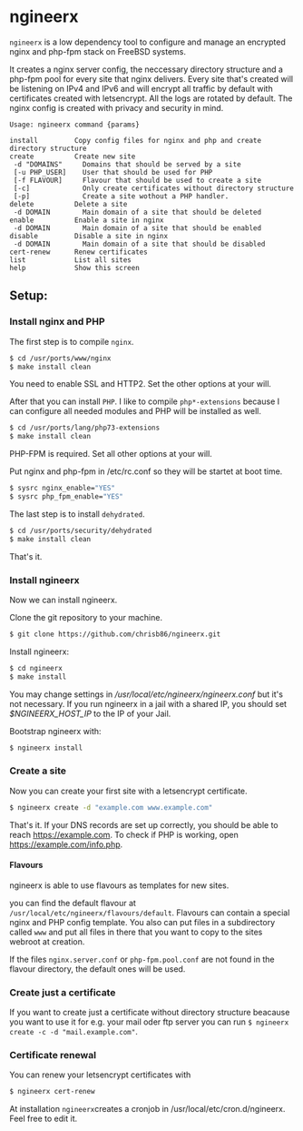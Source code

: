 # ngineerx

``ngineerx`` is a low dependency tool to configure and manage an encrypted nginx and php-fpm stack on FreeBSD systems.

It creates a nginx server config, the neccessary directory structure and a php-fpm pool for every site that nginx delivers. Every site that's created will be listening on IPv4 and IPv6 and will encrypt all traffic by default with certificates created with letsencrypt. All the logs are rotated by default. The nginx config is created with privacy and security in mind.

```text
Usage: ngineerx command {params}

install         Copy config files for nginx and php and create directory structure
create          Create new site
 -d "DOMAINS"     Domains that should be served by a site
 [-u PHP_USER]    User that should be used for PHP
 [-f FLAVOUR]     Flavour that should be used to create a site
 [-c]             Only create certificates without directory structure
 [-p]             Create a site wothout a PHP handler.
delete          Delete a site
 -d DOMAIN        Main domain of a site that should be deleted
enable          Enable a site in nginx
 -d DOMAIN        Main domain of a site that should be enabled
disable         Disable a site in nginx
 -d DOMAIN        Main domain of a site that should be disabled
cert-renew      Renew certificates
list            List all sites
help            Show this screen
```

## Setup:

### Install nginx and PHP

The first step is to compile ``nginx``.

```bash
$ cd /usr/ports/www/nginx
$ make install clean
```
You need to enable SSL and HTTP2. Set the other options at your will.

After that you can install ``PHP``. I like to compile ``php*-extensions`` because I can configure all needed modules and PHP will be installed as well.
```bash
$ cd /usr/ports/lang/php73-extensions
$ make install clean
```

PHP-FPM is required. Set all other options at your will.

Put nginx and php-fpm in /etc/rc.conf so they will be startet at boot time.
```bash
$ sysrc nginx_enable="YES"
$ sysrc php_fpm_enable="YES"
```

The last step is to install ``dehydrated``.

```bash
$ cd /usr/ports/security/dehydrated
$ make install clean
```

That's it.

### Install ngineerx

Now we can install ngineerx.

Clone the git repository to your machine.

```bash
$ git clone https://github.com/chrisb86/ngineerx.git
```

Install ngineerx:

```bash
$ cd ngineerx
$ make install
```

You may change settings in _/usr/local/etc/ngineerx/ngineerx.conf_ but it's not necessary. If you run ngineerx in a jail with a shared IP, you should set _$NGINEERX_HOST_IP_ to the IP of your Jail.

Bootstrap ngineerx with:

```bash
$ ngineerx install
```

### Create a site

Now you can create your first site with a letsencrypt certificate.

```bash
$ ngineerx create -d "example.com www.example.com"
```

That's it. If your DNS records are set up correctly, you should be able to reach https://example.com. To check if PHP is working, open https://example.com/info.php.

#### Flavours

ngineerx is able to use flavours as templates for new sites.

you can find the default flavour at ``/usr/local/etc/ngineerx/flavours/default``. Flavours can contain a special nginx and PHP config  template. You also can put files in a subdirectory called ``www`` and put all files in there that you want to copy to the sites webroot at creation.

If the files ``nginx.server.conf`` or ``php-fpm.pool.conf`` are not found in the flavour directory, the default ones will be used.

### Create just a certificate
If you want to create just a certificate without directory structure beacause you want to use it for e.g. your mail oder ftp server you can run ```$ ngineerx create -c -d "mail.example.com"```.

### Certificate renewal

You can renew your letsencrypt certificates with
```bash
$ ngineerx cert-renew
```

At installation ``ngineerx``creates a cronjob in /usr/local/etc/cron.d/ngineerx. Feel free to edit it.
